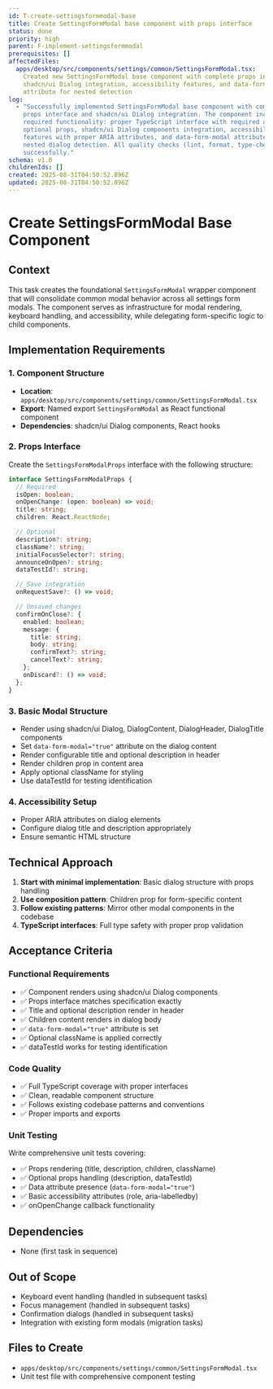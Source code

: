 ```yaml
---
id: T-create-settingsformmodal-base
title: Create SettingsFormModal base component with props interface
status: done
priority: high
parent: F-implement-settingsformmodal
prerequisites: []
affectedFiles:
  apps/desktop/src/components/settings/common/SettingsFormModal.tsx:
    Created new SettingsFormModal base component with complete props interface,
    shadcn/ui Dialog integration, accessibility features, and data-form-modal
    attribute for nested detection
log:
  - "Successfully implemented SettingsFormModal base component with complete
    props interface and shadcn/ui Dialog integration. The component includes all
    required functionality: proper TypeScript interface with required and
    optional props, shadcn/ui Dialog components integration, accessibility
    features with proper ARIA attributes, and data-form-modal attribute for
    nested dialog detection. All quality checks (lint, format, type-check) pass
    successfully."
schema: v1.0
childrenIds: []
created: 2025-08-31T04:50:52.896Z
updated: 2025-08-31T04:50:52.896Z
---
```


# Create SettingsFormModal Base Component

## Context

This task creates the foundational `SettingsFormModal` wrapper component that will consolidate common modal behavior across all settings form modals. The component serves as infrastructure for modal rendering, keyboard handling, and accessibility, while delegating form-specific logic to child components.

## Implementation Requirements

### 1. Component Structure

- **Location**: `apps/desktop/src/components/settings/common/SettingsFormModal.tsx`
- **Export**: Named export `SettingsFormModal` as React functional component
- **Dependencies**: shadcn/ui Dialog components, React hooks

### 2. Props Interface

Create the `SettingsFormModalProps` interface with the following structure:

```typescript
interface SettingsFormModalProps {
  // Required
  isOpen: boolean;
  onOpenChange: (open: boolean) => void;
  title: string;
  children: React.ReactNode;

  // Optional
  description?: string;
  className?: string;
  initialFocusSelector?: string;
  announceOnOpen?: string;
  dataTestId?: string;

  // Save integration
  onRequestSave?: () => void;

  // Unsaved changes
  confirmOnClose?: {
    enabled: boolean;
    message: {
      title: string;
      body: string;
      confirmText?: string;
      cancelText?: string;
    };
    onDiscard?: () => void;
  };
}
```

### 3. Basic Modal Structure

- Render using shadcn/ui Dialog, DialogContent, DialogHeader, DialogTitle components
- Set `data-form-modal="true"` attribute on the dialog content
- Render configurable title and optional description in header
- Render children prop in content area
- Apply optional className for styling
- Use dataTestId for testing identification

### 4. Accessibility Setup

- Proper ARIA attributes on dialog elements
- Configure dialog title and description appropriately
- Ensure semantic HTML structure

## Technical Approach

1. **Start with minimal implementation**: Basic dialog structure with props handling
2. **Use composition pattern**: Children prop for form-specific content
3. **Follow existing patterns**: Mirror other modal components in the codebase
4. **TypeScript interfaces**: Full type safety with proper prop validation

## Acceptance Criteria

### Functional Requirements

- ✅ Component renders using shadcn/ui Dialog components
- ✅ Props interface matches specification exactly
- ✅ Title and optional description render in header
- ✅ Children content renders in dialog body
- ✅ `data-form-modal="true"` attribute is set
- ✅ Optional className is applied correctly
- ✅ dataTestId works for testing identification

### Code Quality

- ✅ Full TypeScript coverage with proper interfaces
- ✅ Clean, readable component structure
- ✅ Follows existing codebase patterns and conventions
- ✅ Proper imports and exports

### Unit Testing

Write comprehensive unit tests covering:

- ✅ Props rendering (title, description, children, className)
- ✅ Optional props handling (description, dataTestId)
- ✅ Data attribute presence (`data-form-modal="true"`)
- ✅ Basic accessibility attributes (role, aria-labelledby)
- ✅ onOpenChange callback functionality

## Dependencies

- None (first task in sequence)

## Out of Scope

- Keyboard event handling (handled in subsequent tasks)
- Focus management (handled in subsequent tasks)
- Confirmation dialogs (handled in subsequent tasks)
- Integration with existing form modals (migration tasks)

## Files to Create

- `apps/desktop/src/components/settings/common/SettingsFormModal.tsx`
- Unit test file with comprehensive component testing
